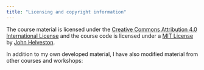 ```yaml
---
title: "Licensing and copyright information"
---
```


The course material is licensed under the
[Creative Commons Attribution 4.0 International License](https://creativecommons.org/licenses/by/4.0/)
and the course code is licensed under a [MIT License](LICENSE-MIT.html)
by [John Helveston](https://www.jhelvy.com).

In addition to my own developed material, I have also modified material from
other courses and workshops:
